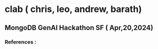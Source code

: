 # clab ( chris, leo, andrew, barath)
## MongoDB GenAI Hackathon SF ( Apr,20,2024)

### References :

